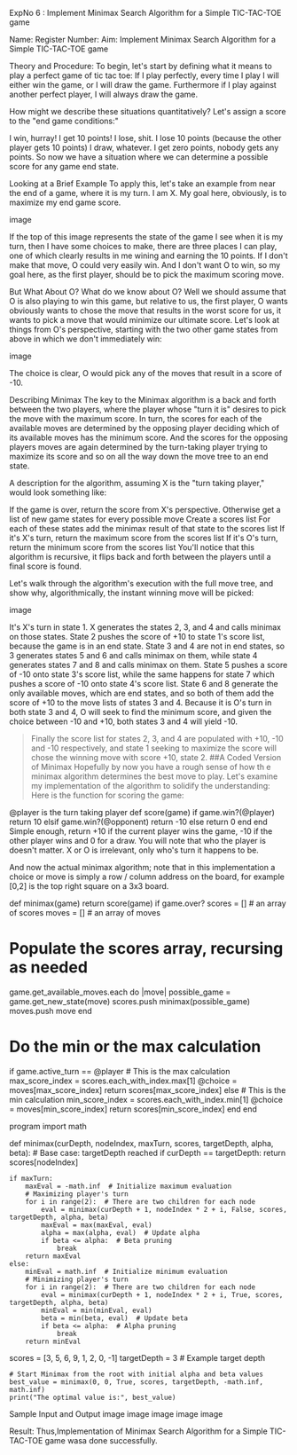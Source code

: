ExpNo 6 : Implement Minimax Search Algorithm for a Simple TIC-TAC-TOE game

Name: 
Register Number: 
Aim:
Implement Minimax Search Algorithm for a Simple TIC-TAC-TOE game

Theory and Procedure:
To begin, let's start by defining what it means to play a perfect game of tic tac toe:
If I play perfectly, every time I play I will either win the game, or I will draw the game. Furthermore if I play against another perfect player, I will always draw the game.

How might we describe these situations quantitatively? Let's assign a score to the "end game conditions:"

I win, hurray! I get 10 points! I lose, shit. I lose 10 points (because the other player gets 10 points) I draw, whatever. I get zero points, nobody gets any points. So now we have a situation where we can determine a possible score for any game end state.

Looking at a Brief Example To apply this, let's take an example from near the end of a game, where it is my turn. I am X. My goal here, obviously, is to maximize my end game score.

image

If the top of this image represents the state of the game I see when it is my turn, then I have some choices to make, there are three places I can play, one of which clearly results in me wining and earning the 10 points. If I don't make that move, O could very easily win. And I don't want O to win, so my goal here, as the first player, should be to pick the maximum scoring move.

But What About O? What do we know about O? Well we should assume that O is also playing to win this game, but relative to us, the first player, O wants obviously wants to chose the move that results in the worst score for us, it wants to pick a move that would minimize our ultimate score. Let's look at things from O's perspective, starting with the two other game states from above in which we don't immediately win:

image

The choice is clear, O would pick any of the moves that result in a score of -10.

Describing Minimax The key to the Minimax algorithm is a back and forth between the two players, where the player whose "turn it is" desires to pick the move with the maximum score. In turn, the scores for each of the available moves are determined by the opposing player deciding which of its available moves has the minimum score. And the scores for the opposing players moves are again determined by the turn-taking player trying to maximize its score and so on all the way down the move tree to an end state.

A description for the algorithm, assuming X is the "turn taking player," would look something like:

If the game is over, return the score from X's perspective. Otherwise get a list of new game states for every possible move Create a scores list For each of these states add the minimax result of that state to the scores list If it's X's turn, return the maximum score from the scores list If it's O's turn, return the minimum score from the scores list You'll notice that this algorithm is recursive, it flips back and forth between the players until a final score is found.

Let's walk through the algorithm's execution with the full move tree, and show why, algorithmically, the instant winning move will be picked:

image

It's X's turn in state 1. X generates the states 2, 3, and 4 and calls minimax on those states.
State 2 pushes the score of +10 to state 1's score list, because the game is in an end state.
State 3 and 4 are not in end states, so 3 generates states 5 and 6 and calls minimax on them, while state 4 generates states 7 and 8 and calls minimax on them.
State 5 pushes a score of -10 onto state 3's score list, while the same happens for state 7 which pushes a score of -10 onto state 4's score list.
State 6 and 8 generate the only available moves, which are end states, and so both of them add the score of +10 to the move lists of states 3 and 4.
Because it is O's turn in both state 3 and 4, O will seek to find the minimum score, and given the choice between -10 and +10, both states 3 and 4 will yield -10.
>Finally the score list for states 2, 3, and 4 are populated with +10, -10 and -10 respectively, and state 1 seeking to maximize the score will chose the winning move with score +10, state 2.
##A Coded Version of Minimax Hopefully by now you have a rough sense of how th e minimax algorithm determines the best move to play. Let's examine my implementation of the algorithm to solidify the understanding:
Here is the function for scoring the game:

@player is the turn taking player
def score(game) if game.win?(@player) return 10 elsif game.win?(@opponent) return -10 else return 0 end end Simple enough, return +10 if the current player wins the game, -10 if the other player wins and 0 for a draw. You will note that who the player is doesn't matter. X or O is irrelevant, only who's turn it happens to be.

And now the actual minimax algorithm; note that in this implementation a choice or move is simply a row / column address on the board, for example [0,2] is the top right square on a 3x3 board.

def minimax(game) return score(game) if game.over? scores = [] # an array of scores moves = [] # an array of moves

# Populate the scores array, recursing as needed
game.get_available_moves.each do |move|
    possible_game = game.get_new_state(move)
    scores.push minimax(possible_game)
    moves.push move
end

# Do the min or the max calculation
if game.active_turn == @player
    # This is the max calculation
    max_score_index = scores.each_with_index.max[1]
    @choice = moves[max_score_index]
    return scores[max_score_index]
else
    # This is the min calculation
    min_score_index = scores.each_with_index.min[1]
    @choice = moves[min_score_index]
    return scores[min_score_index]
end
end

program
import math

def minimax(curDepth, nodeIndex, maxTurn, scores, targetDepth, alpha, beta):
    # Base case: targetDepth reached
    if curDepth == targetDepth:
        return scores[nodeIndex]

    if maxTurn:
        maxEval = -math.inf  # Initialize maximum evaluation
        # Maximizing player's turn
        for i in range(2):  # There are two children for each node
            eval = minimax(curDepth + 1, nodeIndex * 2 + i, False, scores, targetDepth, alpha, beta)
            maxEval = max(maxEval, eval)
            alpha = max(alpha, eval)  # Update alpha
            if beta <= alpha:  # Beta pruning
                break
        return maxEval
    else:
        minEval = math.inf  # Initialize minimum evaluation
        # Minimizing player's turn
        for i in range(2):  # There are two children for each node
            eval = minimax(curDepth + 1, nodeIndex * 2 + i, True, scores, targetDepth, alpha, beta)
            minEval = min(minEval, eval)
            beta = min(beta, eval)  # Update beta
            if beta <= alpha:  # Alpha pruning
                break
        return minEval

 scores = [3, 5, 6, 9, 1, 2, 0, -1]
    targetDepth = 3  # Example target depth

    # Start Minimax from the root with initial alpha and beta values
    best_value = minimax(0, 0, True, scores, targetDepth, -math.inf, math.inf)
    print("The optimal value is:", best_value)
Sample Input and Output
image image image image image

Result:
Thus,Implementation of Minimax Search Algorithm for a Simple TIC-TAC-TOE game wasa done successfully.
